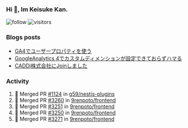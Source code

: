 ### Hi 👋, Im Keisuke Kan.

<!--
**9renpoto/9renpoto** is a ✨ _special_ ✨ repository because its `README.md` (this file) appears on your GitHub profile.

Here are some ideas to get you started:

- 🔭 I’m currently working on ...
- 🌱 I’m currently learning ...
- 👯 I’m looking to collaborate on ...
- 🤔 I’m looking for help with ...
- 💬 Ask me about ...
- 📫 How to reach me: ...
- 😄 Pronouns: ...
- ⚡ Fun fact: ...
-->

![follow](https://img.shields.io/github/followers/9renpoto?label=Follow&style=social)
![visitors](https://komarev.com/ghpvc/?username=9renpoto&label=Profile%20views&color=0e75b6&style=flat)

### Blogs posts

<!-- BLOG-POST-LIST:START -->
- [GA4でユーザープロパティを使う](https://9renpoto.dev/2021/02/21/google-analytics-4-user-properties/)
- [GoogleAnalytics 4でカスタムディメンションが設定できておらずハマる](https://9renpoto.dev/2021/02/13/google-analytics-4/)
- [CADDi株式会社にJoinしました](https://9renpoto.dev/2020/12/05/join/)
<!-- BLOG-POST-LIST:END -->

### Activity

<!--START_SECTION:activity-->
1. 🎉 Merged PR [#1124](https://github.com/g59/nestjs-plugins/pull/1124) in [g59/nestjs-plugins](https://github.com/g59/nestjs-plugins)
2. 🎉 Merged PR [#3260](https://github.com/9renpoto/frontend/pull/3260) in [9renpoto/frontend](https://github.com/9renpoto/frontend)
3. 🎉 Merged PR [#3251](https://github.com/9renpoto/frontend/pull/3251) in [9renpoto/frontend](https://github.com/9renpoto/frontend)
4. 🎉 Merged PR [#3250](https://github.com/9renpoto/frontend/pull/3250) in [9renpoto/frontend](https://github.com/9renpoto/frontend)
5. 🎉 Merged PR [#3271](https://github.com/9renpoto/frontend/pull/3271) in [9renpoto/frontend](https://github.com/9renpoto/frontend)
<!--END_SECTION:activity-->

<!--START_SECTION:waka-->
<!--END_SECTION:waka-->